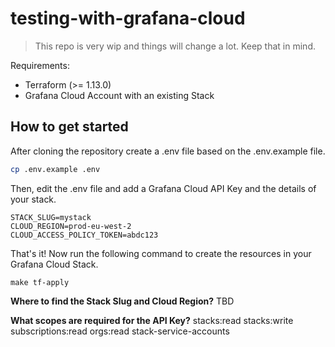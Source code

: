 # testing-with-grafana-cloud

> This repo is very wip and things will change a lot. Keep that in mind.

Requirements:
- Terraform (>= 1.13.0)
- Grafana Cloud Account with an existing Stack

## How to get started

After cloning the repository create a .env file based on the .env.example file.

```bash
cp .env.example .env
```

Then, edit the .env file and add a Grafana Cloud API Key and the details of your stack.
```
STACK_SLUG=mystack
CLOUD_REGION=prod-eu-west-2
CLOUD_ACCESS_POLICY_TOKEN=abdc123
```

That's it! Now run the following command to create the resources in your Grafana Cloud Stack.

```
make tf-apply
```

**Where to find the Stack Slug and Cloud Region?**
TBD

**What scopes are required for the API Key?**
stacks:read
stacks:write
subscriptions:read
orgs:read
stack-service-accounts	